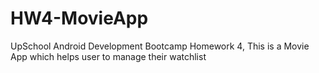# HW4-MovieApp
UpSchool Android Development Bootcamp Homework 4, This is a Movie App which helps user to manage their watchlist

